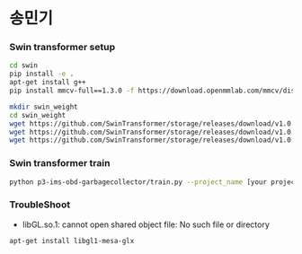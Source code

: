 # 송민기

### Swin transformer setup
```bash
cd swin
pip install -e .
apt-get install g++
pip install mmcv-full==1.3.0 -f https://download.openmmlab.com/mmcv/dist/cu101/torch1.7.0/index.html  #it need long time

mkdir swin_weight
cd swin_weight
wget https://github.com/SwinTransformer/storage/releases/download/v1.0.1/upernet_swin_tiny_patch4_window7_512x512.pth
wget https://github.com/SwinTransformer/storage/releases/download/v1.0.1/upernet_swin_small_patch4_window7_512x512.pth
wget https://github.com/SwinTransformer/storage/releases/download/v1.0.1/upernet_swin_base_patch4_window7_512x512.pth
```

### Swin transformer train
```bash
python p3-ims-obd-garbagecollector/train.py --project_name [your project name] --network [swin_t,swin_s,swin_b]
```

### TroubleShoot
- libGL.so.1: cannot open shared object file: No such file or directory
```bash
apt-get install libgl1-mesa-glx
```

